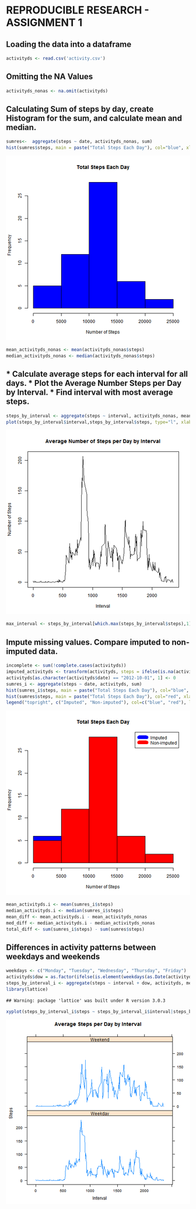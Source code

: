 REPRODUCIBLE RESEARCH - ASSIGNMENT 1
========================================================
## Loading the data into a dataframe

```r
activityds <- read.csv('activity.csv')
```
## Omitting the NA Values

```r
activityds_nonas <- na.omit(activityds)
```
## Calculating Sum of steps by day, create Histogram for the sum, and calculate mean and median.

```r
sumres<-  aggregate(steps ~ date, activityds_nonas, sum)
hist(sumres$steps, main = paste("Total Steps Each Day"), col="blue", xlab="Number of Steps")
```

![plot of chunk unnamed-chunk-3](figure/unnamed-chunk-3-1.png) 

```r
mean_activityds_nonas <- mean(activityds_nonas$steps)
median_activityds_nonas <- median(activityds_nonas$steps)
```
## * Calculate average steps for each interval for all days. * Plot the Average Number Steps per Day by Interval. * Find interval with most average steps. 

```r
steps_by_interval <- aggregate(steps ~ interval, activityds_nonas, mean)
plot(steps_by_interval$interval,steps_by_interval$steps, type="l", xlab="Interval", ylab="Number of Steps",main="Average Number of Steps per Day by Interval")
```

![plot of chunk unnamed-chunk-4](figure/unnamed-chunk-4-1.png) 

```r
max_interval <- steps_by_interval[which.max(steps_by_interval$steps),1]
```
## Impute missing values. Compare imputed to non-imputed data.

```r
incomplete <- sum(!complete.cases(activityds))
imputed_activityds <- transform(activityds, steps = ifelse(is.na(activityds$steps), steps_by_interval$steps[match(activityds$interval, steps_by_interval$interval)], activityds$steps))
activityds[as.character(activityds$date) == "2012-10-01", 1] <- 0
sumres_i <- aggregate(steps ~ date, activityds, sum)
hist(sumres_i$steps, main = paste("Total Steps Each Day"), col="blue", xlab="Number of Steps")
hist(sumres$steps, main = paste("Total Steps Each Day"), col="red", xlab="Number of Steps", add=T)
legend("topright", c("Imputed", "Non-imputed"), col=c("blue", "red"), lwd=10)
```

![plot of chunk unnamed-chunk-5](figure/unnamed-chunk-5-1.png) 

```r
mean_activityds.i <- mean(sumres_i$steps)
median_activityds.i <- median(sumres_i$steps)
mean_diff <- mean_activityds.i - mean_activityds_nonas
med_diff <- median_activityds.i - median_activityds_nonas
total_diff <- sum(sumres_i$steps) - sum(sumres$steps)
```
## Differences in activity patterns between weekdays and weekends

```r
weekdays <- c("Monday", "Tuesday", "Wednesday", "Thursday", "Friday")
activityds$dow = as.factor(ifelse(is.element(weekdays(as.Date(activityds$date)),weekdays), "Weekday", "Weekend"))
steps_by_interval_i <- aggregate(steps ~ interval + dow, activityds, mean)
library(lattice)
```

```
## Warning: package 'lattice' was built under R version 3.0.3
```

```r
xyplot(steps_by_interval_i$steps ~ steps_by_interval_i$interval|steps_by_interval_i$dow, main="Average Steps per Day by Interval",xlab="Interval", ylab="Steps",layout=c(1,2), type="l")
```

![plot of chunk unnamed-chunk-6](figure/unnamed-chunk-6-1.png) 
